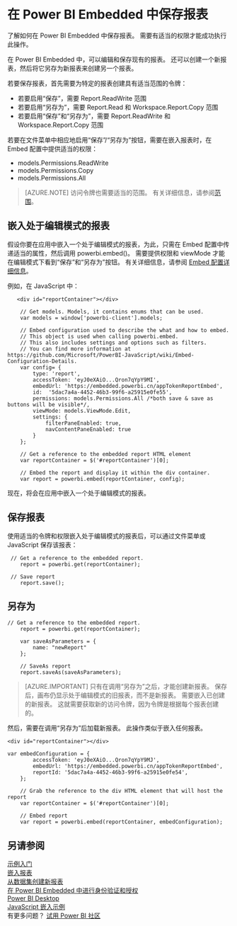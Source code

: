 <properties
    pageTitle="在 Azure Power BI Embedded 中保存报表 | Microsoft 文档"
    description="了解如何在 Power BI Embedded 中保存报表。 需要有适当的权限才能成功执行此操作。"
    services="power-bi-embedded"
    documentationcenter=""
    author="guyinacube"
    manager="erikre"
    editor=""
    tags=""
    translationtype="Human Translation" />
<tags
    ms.assetid=""
    ms.service="power-bi-embedded"
    ms.devlang="NA"
    ms.topic="article"
    ms.tgt_pltfrm="NA"
    ms.workload="powerbi"
    ms.date="03/11/2017"
    wacn.date="04/28/2017"
    ms.author="asaxton"
    ms.sourcegitcommit="a114d832e9c5320e9a109c9020fcaa2f2fdd43a9"
    ms.openlocfilehash="f462b6ad638a13c0620351f7584a665d9a476f3b"
    ms.lasthandoff="04/14/2017" />

# <a name="save-reports-in-power-bi-embedded"></a>在 Power BI Embedded 中保存报表

了解如何在 Power BI Embedded 中保存报表。 需要有适当的权限才能成功执行此操作。

在 Power BI Embedded 中，可以编辑和保存现有的报表。 还可以创建一个新报表，然后将它另存为新报表来创建另一个报表。

若要保存报表，首先需要为特定的报表创建具有适当范围的令牌：

- 若要启用“保存”，需要 Report.ReadWrite 范围
- 若要启用“另存为”，需要 Report.Read 和 Workspace.Report.Copy 范围
- 若要启用“保存”和“另存为”，需要 Report.ReadWrite 和 Workspace.Report.Copy 范围

若要在文件菜单中相应地启用“保存”/“另存为”按钮，需要在嵌入报表时，在 Embed 配置中提供适当的权限：

- models.Permissions.ReadWrite
- models.Permissions.Copy
- models.Permissions.All

> [AZURE.NOTE]
> 访问令牌也需要适当的范围。 有关详细信息，请参阅[范围](/documentation/articles/power-bi-embedded-app-token-flow/#scopes/)。

## <a name="embed-report-in-edit-mode"></a>嵌入处于编辑模式的报表

假设你要在应用中嵌入一个处于编辑模式的报表，为此，只需在 Embed 配置中传递适当的属性，然后调用 powerbi.embed()。 需要提供权限和 viewMode 才能在编辑模式下看到“保存”和“另存为”按钮。 有关详细信息，请参阅 [Embed 配置详细信息](https://github.com/Microsoft/PowerBI-JavaScript/wiki/Embed-Configuration-Details)。

例如，在 JavaScript 中：

       <div id="reportContainer"></div>

        // Get models. Models, it contains enums that can be used.
        var models = window['powerbi-client'].models;

        // Embed configuration used to describe the what and how to embed.
        // This object is used when calling powerbi.embed.
        // This also includes settings and options such as filters.
        // You can find more information at https://github.com/Microsoft/PowerBI-JavaScript/wiki/Embed-Configuration-Details.
        var config= {
            type: 'report',
            accessToken: 'eyJ0eXAiO...Qron7qYpY9MI',
            embedUrl: 'https://embedded.powerbi.cn/appTokenReportEmbed',
            id:  '5dac7a4a-4452-46b3-99f6-a25915e0fe55',
            permissions: models.Permissions.All /*both save & save as buttons will be visible*/,
            viewMode: models.ViewMode.Edit,
            settings: {
                filterPaneEnabled: true,
                navContentPaneEnabled: true
            }
        };

        // Get a reference to the embedded report HTML element
        var reportContainer = $('#reportContainer')[0];

        // Embed the report and display it within the div container.
        var report = powerbi.embed(reportContainer, config);

现在，将会在应用中嵌入一个处于编辑模式的报表。

## <a name="save-report"></a>保存报表

使用适当的令牌和权限嵌入处于编辑模式的报表后，可以通过文件菜单或 JavaScript 保存该报表：

     // Get a reference to the embedded report.
        report = powerbi.get(reportContainer);

     // Save report
        report.save();

## <a name="save-as"></a>另存为

    // Get a reference to the embedded report.
        report = powerbi.get(reportContainer);
    
        var saveAsParameters = {
            name: "newReport"
        };

        // SaveAs report
        report.saveAs(saveAsParameters);

> [AZURE.IMPORTANT]
> 只有在调用“另存为”之后，才能创建新报表。 保存后，画布仍显示处于编辑模式的旧报表，而不是新报表。 需要嵌入已创建的新报表。 这就需要获取新的访问令牌，因为令牌是根据每个报表创建的。

然后，需要在调用“另存为”后加载新报表。 此操作类似于嵌入任何报表。

    <div id="reportContainer"></div>
  
    var embedConfiguration = {
            accessToken: 'eyJ0eXAiO...Qron7qYpY9MJ',
            embedUrl: 'https://embedded.powerbi.cn/appTokenReportEmbed',
            reportId: '5dac7a4a-4452-46b3-99f6-a25915e0fe54',
        };
    
        // Grab the reference to the div HTML element that will host the report
        var reportContainer = $('#reportContainer')[0];

        // Embed report
        var report = powerbi.embed(reportContainer, embedConfiguration);

## <a name="see-also"></a>另请参阅

[示例入门](/documentation/articles/power-bi-embedded-get-started-sample/)  
[嵌入报表](/documentation/articles/power-bi-embedded-embed-report/)  
[从数据集创建新报表](/documentation/articles/power-bi-embedded-create-report-from-dataset/)  
[在 Power BI Embedded 中进行身份验证和授权](/documentation/articles/power-bi-embedded-app-token-flow/)  
[Power BI Desktop](https://powerbi.microsoft.com/documentation/powerbi-desktop-get-the-desktop/)  
[JavaScript 嵌入示例](https://microsoft.github.io/PowerBI-JavaScript/demo/)  
有更多问题？ [试用 Power BI 社区](http://community.powerbi.com/)

